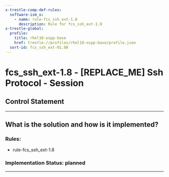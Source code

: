 ```yaml
---
x-trestle-comp-def-rules:
  software-ism_o:
    - name: rule-fcs_ssh_ext-1.8
      description: Rule for fcs_ssh_ext-1.8
x-trestle-global:
  profile:
    title: rhel10-ospp-base
    href: trestle://profiles/rhel10-ospp-base/profile.json
  sort-id: fcs_ssh_ext-01.08
---
```


# fcs_ssh_ext-1.8 - \[REPLACE_ME\] Ssh Protocol - Session

## Control Statement

______________________________________________________________________

## What is the solution and how is it implemented?

<!-- For implementation status enter one of: implemented, partial, planned, alternative, not-applicable -->

<!-- Note that the list of rules under ### Rules: is read-only and changes will not be captured after assembly to JSON -->

<!-- Add control implementation description here for control: fcs_ssh_ext-1.8 -->

### Rules:

  - rule-fcs_ssh_ext-1.8

### Implementation Status: planned

______________________________________________________________________
